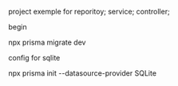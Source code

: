 project exemple for 
reporitoy;
service;
controller;

begin

npx prisma migrate dev

config for sqlite

npx prisma init --datasource-provider SQLite